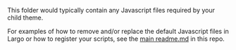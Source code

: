 This folder would typically contain any Javascript files required by your child theme.

For examples of how to remove and/or replace the default Javascript files in Largo or how to register your scripts, see the [main readme.md](/README.md) in this repo.
